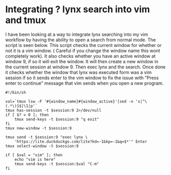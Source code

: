 # Integrating ? lynx search into vim and tmux

I have been looking at a way to integrate lynx searching into my vim
workflow by having the ability to open a search from normal mode. The
script is seen below. This script checks the current window for whether
or not it is a vim window. ( Careful if you change the window name this
wont completely work). It also checks whether you have an active window
at window 9, if so it will exit the window. It will then create a new
window in the current session at window 9. Then exec lynx and the
search. Once done it checks whether the window that lynx was executed
form was a vim session if so it sends enter to the vim window to fix the
issue with "Press enter to continue" message that vim sends when you
open a new program.


```
#!/bin/sh

val=`tmux lsw -F '#{window_name}#{window_active}'|sed -n 's|^\(.*\)1$|\1|p'`
tmux has-session -t $session:9 2>/dev/null 
if [ $? = 0 ]; then 
    tmux send-keys -t $session:9 "q exit"
fi
tmux new-window -t $session:9

tmux send -t $session:9 "exec lynx \
    'https://lite.duckduckgo.com/lite?kd=-1&kp=-1&q=$*'" Enter
tmux select-window -t $session:9

if [ $val = "vim" ]; then 
    echo "vim is here"
    tmux send-keys -t $session:$val "C-m"
fi
```


